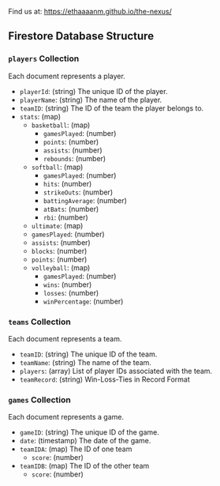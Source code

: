 Find us at:  https://ethaaaanm.github.io/the-nexus/

## Firestore Database Structure
### `players` Collection
Each document represents a player.
- `playerId`: (string) The unique ID of the player.
- `playerName`: (string) The name of the player.
- `teamID`: (string) The ID of the team the player belongs to.
- `stats`: (map)
  - `basketball`: (map)
    - `gamesPlayed`: (number)
    - `points`: (number)
    - `assists`: (number)
    - `rebounds`: (number)
  - `softball`: (map)
    - `gamesPlayed`: (number)
    - `hits`: (number)
    - `strikeOuts`: (number)
    - `battingAverage`: (number)
    - `atBats`: (number)
    - `rbi`: (number)
  -  `ultimate`: (map)
    - `gamesPlayed`: (number)
    - `assists`: (number)
    - `blocks`: (number)
    - `points`: (number)
  - `volleyball`: (map)
    - `gamesPlayed`: (number)
    - `wins`: (number)
    - `losses`: (number)
    - `winPercentage`: (number)


### `teams` Collection
Each document represents a team.
- `teamID`: (string) The unique ID of the team.
- `teamName`: (string) The name of the team.
- `players`: (array) List of player IDs associated with the team.
- `teamRecord`: (string) Win-Loss-Ties in Record Format

### `games` Collection
Each document represents a game.
- `gameID`: (string) The unique ID of the game.
- `date`: (timestamp) The date of the game.
- `teamIDA`: (map) The ID of one team
    - `score`: (number) 
- `teamIDB`: (map) The ID of the other team
    - `score`: (number) 
